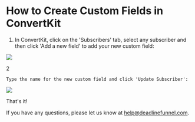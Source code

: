 # How to Create Custom Fields in ConvertKit

1. In ConvertKit, click on the 'Subscribers' tab, select any subscriber and then click 'Add a new field' to add your new custom field:

![](https://d33v4339jhl8k0.cloudfront.net/docs/assets/53974d6ce4b0c76107b109d1/images/5b6c753b0428631d7a89d0ff/file-VNW5Dv4Mli.png)

2

```text
Type the name for the new custom field and click 'Update Subscriber':
```

![](https://d33v4339jhl8k0.cloudfront.net/docs/assets/53974d6ce4b0c76107b109d1/images/5b6c75e50428631d7a89d10b/file-TQCeVxkMS0.png)

That's it!

If you have any questions, please let us know at [help@deadlinefunnel.com](mailto:mailto:help@deadlinefunnel.com).

